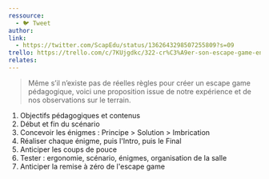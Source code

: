 ```yaml
---
ressource:
  - 🐦 Tweet
author: 
link:
  - https://twitter.com/ScapEdu/status/1362643298507255809?s=09
trello: https://trello.com/c/7KUjgdkc/322-cr%C3%A9er-son-escape-game-en-7-%C3%A9tapes
relates:
---
```

> Même s’il n’existe pas de réelles règles pour créer un escape game pédagogique, voici une proposition issue de notre expérience et de nos observations sur le terrain.

1. Objectifs pédagogiques et contenus
2. Début et fin du scénario
3. Concevoir les énigmes : Principe > Solution > Imbrication
4. Réaliser chaque énigme, puis l'Intro, puis le Final
5. Anticiper les coups de pouce
6. Tester : ergonomie, scénario, énigmes, organisation de la salle
7. Anticiper la remise à zéro de l'escape game